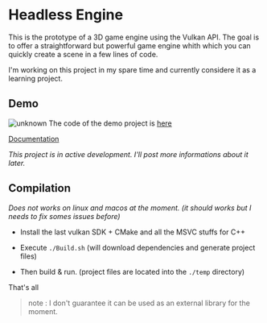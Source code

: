 # Headless Engine

This is the prototype of a 3D game engine using the Vulkan API. The goal is to offer a straightforward but powerful game engine whith which you can quickly create a scene in a few lines of code.

I'm working on this project in my spare time and currently considere it as a learning project.

## Demo

![unknown](https://user-images.githubusercontent.com/24438631/136795565-0bfdb609-ef96-44de-9579-f8c0b2a79f83.png)
The code of the demo project is [here](src/tests/heGameTest/Private/testGameInterface.cpp)


[Documentation](doc/README.md)

*This project is in active development. I'll post more informations about it later.*

## Compilation

*Does not works on linux and macos at the moment. (it should works but I needs to fix somes issues before)*

- Install the last vulkan SDK + CMake and all the MSVC stuffs for C++

- Execute `./Build.sh` (will download dependencies and generate project files)

- Then build & run. (project files are located into the `./temp` directory)

That's all

> note : I don't guarantee it can be used as an external library for the moment.
